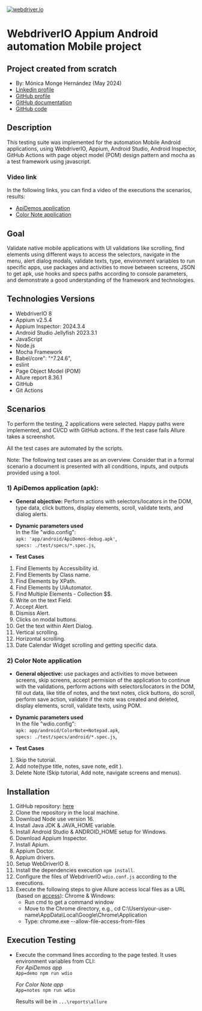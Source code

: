 <a href="https://webdriver.io/" target="_blank">
<img src="https://media.licdn.com/dms/image/C4D12AQHX3S8MZ_avJQ/article-cover_image-shrink_600_2000/0/1642934034625?e=2147483647&v=beta&t=NThRwy5h89B6Oshq3-GL4_NnvecvYgm5W2OxOD-KMQU" alt="webdriver.io">
</a>

# WebdriverIO Appium Android automation Mobile project

## Project created from scratch

- By: Mónica Monge Hernández (May 2024)
- [Linkedin profile](https://www.linkedin.com/in/mónica-monge-hernández)
- [GitHub profile](https://monicamongehernandez.github.io/profile/)
- [GitHub documentation](https://monicamongehernandez.github.io/webdriverio-appium-android)
- [GitHub code](https://github.com/MonicaMongeHernandez/webdriverio-appium-android)

## Description

This testing suite was implemented for the automation Mobile Android applications, using WebdriverIO, Appium, Android Studio, Android Inspector, GitHub Actions with page object model (POM) design pattern and mocha as a test framework using javascript.

### Video link

In the following links, you can find a video of the executions the scenarios, results:

- [ApiDemos application](https://drive.google.com/file/d/1B5ZltcbEJc9--poy_yfFlwk2me6rzFq5/view?usp=sharing)
- [Color Note application](https://drive.google.com/file/d/14_9ZHHPHHKoQhCA-9lVCxlz-gmsVRxe-/view?usp=sharing)

## Goal

Validate native mobile applications with UI validations like scrolling, find elements using different ways to access the selectors, navigate in the menu, alert dialog modals, validate texts, type, environment variables to run specific apps, use packages and activities to move between screens, JSON to get apk, use hooks and specs paths according to console parameters, and demonstrate a good understanding of the framework and technologies.

## Technologies Versions

- WebdriverIO 8
- Appium v2.5.4
- Appium Inspector: 2024.3.4
- Android Studio Jellyfish 2023.3.1
- JavaScript
- Node.js
- Mocha Framework
- Babel/core": "^7.24.6",
- eslint
- Page Object Model (POM)
- Allure report 8.36.1
- GitHub
- Git Actions

## Scenarios

To perform the testing, 2 applications were selected. Happy paths were implemented, and CI/CD with GitHub actions. If the test case fails Allure takes a screenshot.

All the test cases are automated by the scripts.

Note: The following test cases are as an overview. Consider that in a formal scenario a document is presented with all conditions, inputs, and outputs provided using a tool.

### 1) ApiDemos application (apk):

- <strong>General objective:</strong> Perform actions with selectors/locators in the DOM, type data, click buttons, display elements, scroll, validate texts, and dialog alerts.

- <strong>Dynamic parameters used</strong><br>
  In the file "wdio.config":<br>
  `apk: 'app/android/ApiDemos-debug.apk'`,<br>
  `specs: ./test/specs/*.spec.js`,<br>

- <strong>Test Cases</strong>

1. Find Elements by Accessibility id.
2. Find Elements by Class name.
3. Find Elements by XPath.
4. Find Elements by UiAutomator.
5. Find Multiple Elements - Collection $$.
6. Write on the text Field.
7. Accept Alert.
8. Dismiss Alert.
9. Clicks on modal buttons.
10. Get the text within Alert Dialog.
11. Vertical scrolling.
12. Horizontal scrolling.
13. Date Calendar Widget scrolling and getting specific data.

### 2) Color Note application

- <strong>General objective:</strong> use packages and activities to move between screens, skip screens, accept permision of the application to continue with the validations, perform actions with selectors/locators in the DOM, fill out data, like title of notes, and the text notes, click buttons, do scroll, perform save action, validate if the note was created and deleted, display elements, scroll, validate texts, using POM.

- <strong>Dynamic parameters used</strong><br>
  In the file "wdio.config":<br>
  `apk: app/android/ColorNote+Notepad.apk`,<br>
  `specs: ./test/specs/android/*.spec.js`,<br>

- <strong>Test Cases</strong>

1. Skip the tutorial.
2. Add note(type title, notes, save note, edit ).
3. Delete Note (Skip tutorial, Add note, navigate screens and menus).

## Installation

1. GitHub repository: [here](https://github.com/MonicaMongeHernandez/webdriverio-appium-android)
2. Clone the repository in the local machine.
3. Download Node use version 16.
4. Install Java JDK & JAVA_HOME variable.
5. Install Android Studio & ANDROID_HOME setup for Windows.
6. Download Appium Inspector.
7. Install Apium.
8. Appium Doctor.
9. Appium drivers.
10. Setup WebDriverIO 8.
11. Install the dependencies execution `npm install`.
12. Configure the files of WebdriverIO `wdio.conf.js` according to the executions.
13. Execute the following steps to give Allure access local files as a URL (based on [access](https://webmo.net/link/help/AccessingLocalFiles.html)):
    Chrome & Windows:
    - Run cmd to get a command window
    - Move to the Chrome directory, e.g.,
      cd C:\Users\your-user-name\AppData\Local\Google\Chrome\Application
    - Type:
      chrome.exe --allow-file-access-from-files

## Execution Testing

- Execute the command lines according to the page tested. It uses environment variables from CLI:<br>
  _For ApiDemos app_<br>
  `App=demo npm run wdio`<br>

  _For Color Note app_<br>
  `App=notes npm run wdio`<br>

  Results will be in `...\reports\allure`
